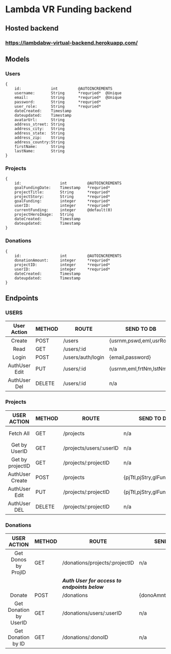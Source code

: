 # Lambda VR Funding backend

## Hosted backend

### https://lambdabw-virtual-backend.herokuapp.com/

## Models

### Users

```
{
    id:             int         @AUTOINCREMENTS
    username:       String      *requried*  @Unique
    email:          String      *requried*  @Unique
    password:       String      *requried*
    user_role:      String      *requried*
    dateCreated:    Timestamp
    dateupdated:    Timestamp
    avatarUrl:      String
    address_street: String
    address_city:   String
    address_state:  String
    address_zip:    String
    address_country:String
    firstName:      String
    lastName:       String
}
```

### Projects

```
{
    id:                 int         @AUTOINCREMENTS
    goalFundingDate:    Timestamp   *requried*
    projectTitle:       String      *requried*
    projectStory:       String      *requried*
    goalFunding:        integer     *requried*
    userID:             integer     *requried*
    currentFunding:     integer     @default(0)
    projectHeroImage:   String
    dateCreated:        Timestamp
    dateupdated:        Timestamp
}
```

### Donations

```
{
    id:                 int         @AUTOINCREMENTS
    donationAmount:     integer     *requried*
    projectID:          integer     *requried*
    userID:             integer     *requried*
    dateCreated:        Timestamp
    dateupdated:        Timestamp
}
```

## Endpoints

### USERS

|  User Action  | METHOD | ROUTE             | SEND TO DB               | DB REPLIES     |
| :-----------: | ------ | ----------------- | ------------------------ | -------------- |
|    Create     | POST   | /users            | {usrnm,pswd,eml,usrRole} | {token, user } |
|     Read      | GET    | /users/:id        | n/a                      | {userInfo}     |
|     Login     | POST   | /users/auth/login | {email,password}         | {token, user } |
| AuthUser Edit | PUT    | /users/:id        | {usrnm,eml,frtNm,lstNm}  | {Success/Fail} |
| AuthUser Del  | DELETE | /users/:id        | n/a                      | {Success/Fail} |

### Projects

|   USER ACTION    | METHOD | ROUTE                   | SEND TO DB                  | DB REPLIES           |
| :--------------: | ------ | ----------------------- | --------------------------- | -------------------- |
|    Fetch All     | GET    | /projects               | n/a                         | [{all projects}...]  |
|  Get by UserID   | GET    | /projects/users/:userID | n/a                         | [{user projects}...] |
| Get by projectID | GET    | /projects/:projectID    | n/a                         | {project}            |
| AuthUser Create  | POST   | /projects               | {pjTtl,pjStry,glFund,usrID} | {project}            |
|  AuthUser Edit   | PUT    | /projects/:projectID    | {pjTtl,pjStry,glFund,usrID} | {project}            |
|   AuthUser DEL   | DELETE | /projects/:projectID    | n/a                         | {success/fail}       |

### Donations

|      USER ACTION       | METHOD | ROUTE                                         | SEND TO DB               | DB REPLIES        |
| :--------------------: | ------ | --------------------------------------------- | ------------------------ | ----------------- |
|  Get Donos by ProjID   | GET    | /donations/projects/:projectID                | n/a                      | [{donations}...]  |
|                        |        | **_Auth User for access to endpoints below_** |                          |                   |
|         Donate         | POST   | /donations                                    | {donoAmnt,projID,userID} | {Success/fail}    |
| Get Donation by UserID | GET    | /donations/users/:userID                      | n/a                      | [{user donos}...] |
|   Get Donation by ID   | GET    | /donations/:donoID                            | n/a                      | {donation}        |
